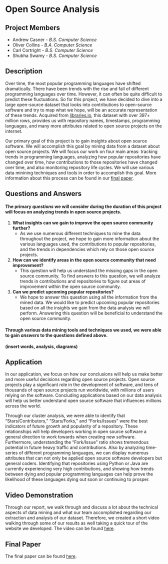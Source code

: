 # Open Source Analysis

## Project Members

- Andrew Casner - *B.S. Computer Science*
- Oliver Collins - *B.A. Computer Science*
- Carl Cortright - *B.S. Computer Science*
- Shubha Swamy - *B.S. Computer Science*

## Description

Over time, the most popular programming languages have shifted dramatically. There have been trends with the rise and fall of different programming languages over time. However, it can often be quite difficult to predict these fluctuations. So for this project, we have decided to dive into a large open-source dataset that looks into contributions to open-source software and try to map what we hope, will be an accurate representation of these trends. Acquired from [libraries.io](https://libraries.io/data), this dataset with over 397+ million rows, provides us with repository names, timestamps, programming languages, and many more attributes related to open source projects on the internet.

Our primary goal of this project is to gain insights about open source software. We will accomplish this goal by mining data from a dataset about open source projects. We will focus our work on four main areas: tracking trends in programming languages, analyzing how popular repositories have changed over time, how contributions to those repositories have changed over time, and also monitoring repository life cycles. We will use various data minining techniques and tools in order to accomplish this goal. More information about this process can be found in our [final paper](https://docs.google.com/document/d/1baDelFUFpcC7ZS77eT9sbUd8dSdNb1dGOf8VF_E_uRA/edit?usp=sharing).

## Questions and Answers

#### The primary *questions* we will consider during the duration of this project will focus on analyzing trends in open source projects.

1. **What insights can we gain to improve the open source community further?**
   - As we use numerous different techniques to mine the data throughout the project, we hope to gain more information about the various languages used, the contributions to popular repositories, and the trends in dependencies which rely on those open source projects.
2. **How can we identify areas in the open source community that need improvement?**
   - This question will help us understand the missing gaps in the open source community. To find answers to this question, we will analyze trends in contributions and repositories to figure out areas of improvement within the open source community.
3. **Can we predict upcoming popular repositories?**
   - We hope to answer this question using all the information from the mined data. We would like to predict upcoming popular repositories based on all the insights we gain from the data analysis we will perform. Answering this question will be beneficial to understand the open source community.

#### Through various data mining tools and techniques we used, we were able to gain *answers* to the questions defined above. 

**(insert words, analysis, diagrams)**

## Application

In our application, we focus on how our conclusions will help us make better and more useful decisions regarding open source projects. Open source projects play a significant role in the development of software, and tens of thousands of open source projects run worldwide, with millions of users relying on the software. Concluding applications based on our data analysis will help us better understand open source software that influences millions across the world.

Through our cluster analysis, we were able to identify that “Stars/Contributors,” “Stars/Forks,” and “Forks/Issues” were the best indicators of future growth and popularity of a repository. These relationships will help developers working in open source software a general direction to work towards when creating new software. Furthermore, understanding the “Fork/Issue” ratio shows tremendous potential in future heavy traffic and contributions. Also by analyzing time-series of different programming languages, we can display numerous attributes that can not only be applied open source software developers but general coders. Identifying that repositories using Python or Java are currently experiencing very high contributions, and showing how trends between dying and popular programming languages can help prove the likelihood of these languages dying out soon or continuing to prosper.

## Video Demonstration

Through our report, we walk through and discuss a lot about the technical aspects of data mining and what our team accomplished regarding our extraction and analysis of our dataset. Therefore, we created a short video walking through some of our results as well taking a quick tour of the website we developed. The video can be found [here](https://www.youtube.com/).

## Final Paper

The final paper can be found [here](https://docs.google.com/document/d/1baDelFUFpcC7ZS77eT9sbUd8dSdNb1dGOf8VF_E_uRA/edit?usp=sharing).
